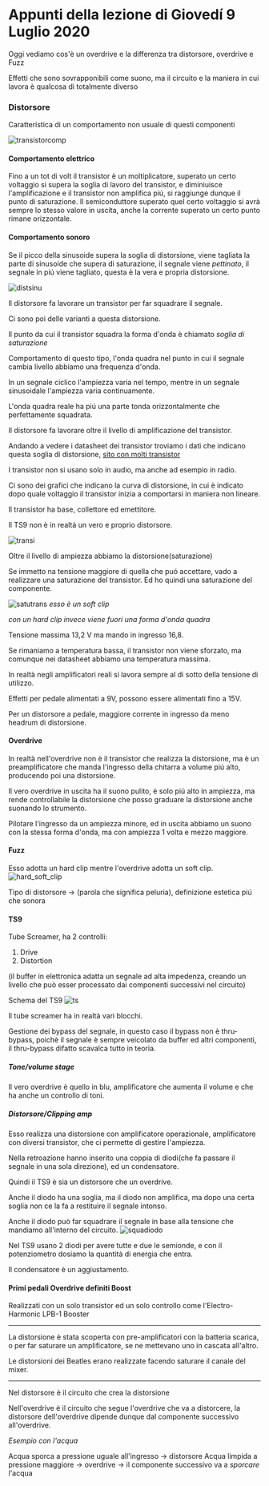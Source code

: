 # Appunti della lezione di Giovedí 9 Luglio 2020

Oggi vediamo cos'è un overdrive e la differenza tra distorsore, overdrive e Fuzz

Effetti che sono sovrapponibili come suono, ma il circuito e la maniera in cui lavora è qualcosa di totalmente diverso

### Distorsore

Caratteristica di un comportamento non usuale di questi componenti

![transistorcomp](transistorcomp.png)

#### Comportamento elettrico

Fino a un tot di volt il transistor è un moltiplicatore, superato un certo voltaggio si supera la soglia di lavoro del transistor, e diminiuisce l'amplificazione e il transistor non amplifica piú, si raggiunge dunque il punto di saturazione. Il semiconduttore superato quel certo voltaggio si avrà sempre lo stesso valore in uscita, anche la corrente superato un certo punto rimane orizzontale.

#### Comportamento sonoro

Se il picco della sinusoide supera la soglia di distorsione, viene tagliata la parte di sinusoide che supera di saturazione, il segnale viene _pettinato_, il segnale in piú viene tagliato, questa è la vera e propria distorsione.

![distsinu](distsinu.png)

Il distorsore fa lavorare un transistor per far squadrare il segnale.

Ci sono poi delle varianti a questa distorsione.

Il punto da cui il transistor squadra la forma d'onda è chiamato _soglia di saturazione_

Comportamento di questo tipo, l'onda quadra nel punto in cui il segnale cambia livello abbiamo una frequenza d'onda.

In un segnale ciclico l'ampiezza varia nel tempo, mentre in un segnale sinusoidale l'ampiezza varia continuamente.

L'onda quadra reale ha piú una parte tonda orizzontalmente che perfettamente squadrata.

Il distorsore fa lavorare oltre il livello di amplificazione del transistor.

Andando a vedere i datasheet dei transistor troviamo i dati che indicano questa soglia di distorsione, [sito con molti transistor](alltransistors.com)

I transistor non si usano solo in audio, ma anche ad esempio in radio.

Ci sono dei grafici che indicano la curva di distorsione, in cui è indicato dopo quale voltaggio il transistor inizia a comportarsi in maniera non lineare.

Il transistor ha base, collettore ed emettitore.

Il TS9 non è in realtà un vero e proprio distorsore.

![transi](transi.png)

Oltre il livello di ampiezza abbiamo la distorsione(saturazione)

Se immetto na tensione maggiore di quella che puó accettare, vado a realizzare una saturazione del transistor. Ed ho quindi una saturazione del componente.

![satutrans](satutrans.png)
_esso è un soft clip_

_con un hard clip invece viene fuori una forma d'onda quadra_

Tensione massima 13,2 V ma mando in ingresso 16,8.

Se rimaniamo a temperatura bassa, il transistor non viene sforzato, ma comunque nei datasheet abbiamo una temperatura massima.

In realtà negli amplificatori reali si lavora sempre al di sotto della tensione di utilizzo.

Effetti per pedale alimentati a 9V, possono essere alimentati fino a 15V.

Per un distorsore a pedale, maggiore corrente in ingresso da meno headrum di distorsione.

#### Overdrive

In realtà nell'overdrive non è il transistor che realizza la distorsione, ma è un preamplificatore che manda l'ingresso della chitarra a volume piú alto, producendo poi una distorsione.

Il vero overdrive in uscita ha il suono pulito, è solo piú alto in ampiezza, ma rende controllabile la distorsione che posso graduare la distorsione anche suonando lo strumento.

Pilotare l'ingresso da un ampiezza minore, ed in uscita abbiamo un suono con la stessa forma d'onda, ma con ampiezza 1 volta e mezzo maggiore.

#### Fuzz

Esso adotta un hard clip mentre l'overdrive adotta un soft clip.
![hard_soft_clip](hard_soft_clip.png)

Tipo di distorsore -> (parola che significa peluria), definizione estetica piú che sonora

#### TS9

Tube Screamer, ha 2 controlli:
1. Drive
2. Distortion

(il buffer in elettronica adatta un segnale ad alta impedenza, creando un livello che può esser processato dai componenti successivi nel circuito)

Schema del TS9
![ts](ts.png)

Il tube screamer ha in realtà vari blocchi.

Gestione dei bypass del segnale, in questo caso il bypass non è thru-bypass, poichè il segnale è sempre veicolato da buffer ed altri componenti, il thru-bypass difatto scavalca tutto in teoria.

##### Tone/volume stage

Il vero overdrive è quello in blu, amplificatore che aumenta il volume e che ha anche un controllo di toni.

##### Distorsore/Clipping amp

Esso realizza una distorsione con amplificatore operazionale, amplificatore con diversi transistor, che ci permette di gestire l'ampiezza.

Nella retroazione hanno inserito una coppia di diodi(che fa passare il segnale in una sola direzione), ed un condensatore.

Quindi il TS9 è sia un distorsore che un overdrive.

Anche il diodo ha una soglia, ma il diodo non amplifica, ma dopo una certa soglia non ce la fa a restituire il segnale intonso.

Anche il diodo può far squadrare il segnale in base alla tensione che mandiamo all'interno del circuito.
![squadiodo](squadiodo.png)

Nel TS9 usano 2 diodi per avere tutte e due le semionde, e con il potenziometro dosiamo la quantità di energia che entra.

Il condensatore è un aggiustamento.

#### Primi pedali Overdrive definiti Boost

Realizzati con un solo transistor ed un solo controllo come l'Electro-Harmonic LPB-1 Booster

________
La distorsione è stata scoperta con pre-amplificatori con la batteria scarica, o per far saturare un amplificatore, se ne mettevano uno in cascata all'altro.

Le distorsioni dei Beatles erano realizzate facendo saturare il canale del mixer.

________
Nel distorsore è il circuito che crea la distorsione

Nell'overdrive è il circuito che segue l'overdrive che va a distorcere, la distorsore dell'overdrive dipende dunque dal componente successivo all'overdrive.

_Esempio con l'acqua_

Acqua sporca a pressione uguale all'ingresso -> distorsore
Acqua limpida a pressione maggiore -> overdrive -> il componente successivo va a _sporcare_ l'acqua

